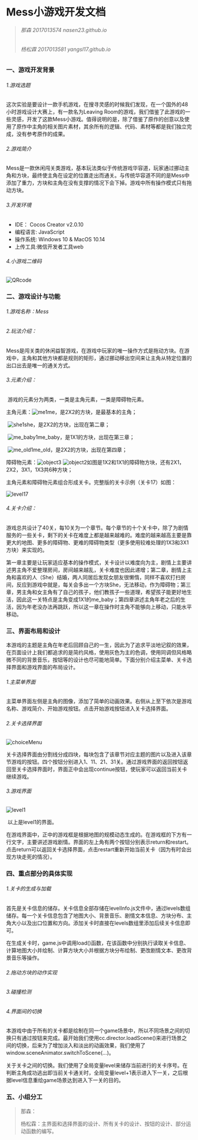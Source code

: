 # Mess小游戏开发文档

> ###### 那森     2017013574  nasen23.github.io
>
> ###### 杨松霖 2017013581  yangsl17.github.io

### 一、游戏开发背景

###### 1.游戏选题

​        这次实验是要设计一款手机游戏，在搜寻灵感的时候我们发现，在一个国外的48小时游戏设计大赛上，有一款名为Leaving Room的游戏，我们借鉴了此游戏的一些灵感，开发了这款Mess小游戏。值得说明的是，除了借鉴了原作的创意以及使用了原作中主角的相关图片素材，其余所有的逻辑、代码、素材等都是我们独立完成，没有参考原作的成果。

###### 2.游戏简介

​        Mess是一款休闲闯关类游戏，基本玩法类似于传统游戏华容道，玩家通过挪动主角和方块，最终使主角在设定的位置走出而通关。与传统华容道不同的是Mess中添加了重力，方块和主角在没有支撑的情况下会下掉。游戏中所有操作模式只有拖动方块。

###### 3.开发环境

- IDE： Cocos Creator v2.0.10
- 编程语言: JavaScript
- 操作系统: Windows 10 & MacOS 10.14
- 上传工具:微信开发者工具web

###### 4.小游戏二维码

![QRcode](D:\清华大学\小学期\前端小学期\作业\综合实验\QRcode.jpg)

### 二、游戏设计与功能

###### 1.游戏名称：Mess

###### 2.玩法介绍：

​        Mess是闯关类的休闲益智游戏，在游戏中玩家的唯一操作方式是拖动方块。在游戏中，主角和其他方块都是规则的矩形，通过挪动移出空间来让主角从特定位置的出口出去是唯一的通关方式。

###### 3.元素介绍：

​        游戏的元素分为两类，一类是主角元素，一类是障碍物元素。

主角元素：![me1](D:\清华大学\小学期\前端小学期\作业\综合实验\me_intro.png)me，是2X2的方块，是最基本的主角；

​                   ![she1](D:\清华大学\小学期\前端小学期\作业\综合实验\she_intro.png)she，是2X2的方块，出现在第二章；

​                   ![me_baby1](D:\清华大学\小学期\前端小学期\作业\综合实验\me_baby_intro.png)me_baby，是1X1的方块，出现在第三章；

​                   ![me_old1](D:\清华大学\小学期\前端小学期\作业\综合实验\me_old_intro.png)me_old，是2X2的方块，出现在第四章；

障碍物元素：![object3](D:\清华大学\小学期\前端小学期\作业\综合实验\object3.png)   ![object2](D:\清华大学\小学期\前端小学期\作业\综合实验\object2.png)如图是1X2和1X1的障碍物方块，还有2X1，2X2，3X1，1X3共6种方块；

主角元素和障碍物元素组合形成关卡。完整版的关卡示例（关卡17）如图：

![level17](D:\清华大学\小学期\前端小学期\作业\综合实验\level17.png)

###### 4.关卡介绍：

​        游戏总共设计了40关，每10关为一个章节。每个章节的十个关卡中，除了为剧情服务的一些关卡，剩下的关卡在难度上都是越来越难的。难度的越来越高主要是靠更大的地图、更多的障碍物、更难的障碍物类型（更多使用较难处理的1X3和3X1方块）来实现的。

​        第一章主要是让玩家适应基本的操作模式，关卡设计以难度向为主，剧情上主要讲述男主角不爱整理房间，房间越来越乱，关卡难度也因此递增；第二章，剧情上主角和喜欢的人（She）结婚，两人同居后发现女朋友很懒惰，同样不喜欢打扫房间，反应到游戏中就是，每关会多出一个方块She，无法移动，作为障碍物；第三章，男主角和女主角有了自己的孩子，他们教孩子一些道理，希望孩子能更好地生活，因此这一关特点是主角变成1X1的me_baby；第四章讲述主角年老之后的生活，因为年老没办法再跳跃，所以这一章在操作时主角不能够向上移动，只能水平移动。

### 三、界面布局和设计

​        本游戏的主题是主角在年老后回顾自己的一生，因此为了追求平淡地记叙的效果，在页面设计上我们都追求的是简约风格，使用灰色为主的色调，使用同调但风格略微不同的背景音乐，按钮等的设计也尽可能地简单。下面分别介绍主菜单、关卡选择界面和游戏界面的布局设计。

###### 1.主菜单界面

​        主菜单界面左侧是主角的图像，添加了简单的动画效果。右侧从上至下依次是游戏名称、游戏简介、开始游戏按钮。点击开始游戏按钮进入关卡选择界面。

###### 2.关卡选择界面

![choiceMenu](D:\清华大学\小学期\前端小学期\作业\综合实验\choiceMenu.jpg)

​        关卡选择界面由分割线分成四块，每块包含了该章节对应主题的图片以及进入该章节游戏的按钮。四个按钮分别进入1、11、21、31关。通过游戏界面的返回按钮返回至关卡选择界面时，界面正中会出现continue按钮，使玩家可以返回当前关卡继续游戏。

###### 3.游戏界面

![level1](D:\清华大学\小学期\前端小学期\作业\综合实验\level1.jpg)

​        以上是level1的界面。

​        在游戏界面中，正中的游戏框是根据地图的规模动态生成的。在游戏框的下方有一行文字，主要讲述游戏剧情。界面的左上角有两个按钮分别表示return和restart。点击return可以返回关卡选择界面，点击restart重新开始当前关卡（因为有时会出现方块走死的情况）。

### 四、重点部分的具体实现

###### 1.关卡的生成与加载

​        首先是关卡信息的储存。关卡信息全部存储在levelInfo.js文件中，通过levels数组储存。每一个关卡信息包含了地图大小、背景音乐、剧情文本信息、方块分布、主角大小以及出口位置和方向。添加关卡时直接在levels数组里添加后续关卡信息即可。

​        在生成关卡时，game.js中调用load()函数，在该函数中分别执行读取关卡信息、计算地图大小并绘制、计算方块大小并根据方块分布绘制、更改剧情文本、更改背景音乐等操作。

###### 2.拖动方块的动作实现

###### 3.碰撞检测

###### 4.界面间的切换

​        本游戏中由于所有的关卡都是绘制在同一个game场景中，所以不同场景之间的切换只有通过按钮来完成。最开始我们使用cc.director.loadScene()来进行场景之间的切换，后来为了增加淡入和淡出的动画效果，我们使用了window.sceneAnimator.switchToScene(...)。

​        关于关卡之间的切换。我们使用了全局变量level来储存当前进行的关卡序号。在判断主角成功逃出即当前关卡通关时，全局变量level+1表示进入下一关，之后根据level信息重绘game场景达到进入下一关的目的。

### 五、小组分工

> 那森：
>
> 杨松霖：主界面和选择界面的设计、所有关卡的设计、按钮的设计、部分运动函数的编写。